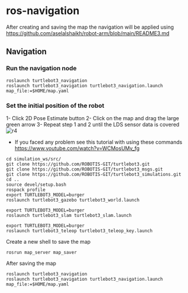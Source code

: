 # ros-navigation
After creating and saving the map the navigation will be applied using https://github.com/aselalshaikh/robot-arm/blob/main/README3.md

## Navigation
### Run the navigation node 
```
roslaunch turtlebot3_navigation
roslaunch turtlebot3_navigation turtlebot3_navigation.launch map_file:=$HOME/map.yaml
```
### Set the initial position of the robot 
1- Click 2D Pose Estimate button
2- Click on the map and drag the large green arrow 
3- Repeat step 1 and 2 until the LDS sensor data is covered
![r4](https://user-images.githubusercontent.com/85528449/125341523-59eaf980-e35c-11eb-8e55-b471caa010e9.png)


* If you faced any problem see this tutorial with using these commands
https://www.youtube.com/watch?v=WCMosUMv_fg

```
cd simulation_ws/src/
git clone https://github.com/ROBOTIS-GIT/turtlebot3.git
git clone https://github.com/ROBOTIS-GIT/turtlebot3_msgs.git
git clone https://github.com/ROBOTIS-GIT/turtlebot3_simulations.git
cd ..
source devel/setup.bash
rospack profile
export TURTLEBOT3_MODEL=burger
roslaunch turtlebot3_gazebo turtlebot3_world.launch
```
```
export TURTLEBOT3_MODEL=burger
roslaunch turtlebot3_slam turtlebot3_slam.launch
```

```
export TURTLEBOT3_MODEL=burger
roslaunch turtlebot3_teleop turtlebot3_teleop_key.launch
```
Create a new shell to save the map
```
rosrun map_server map_saver
```
After saving the map
```
roslaunch turtlebot3_navigation
roslaunch turtlebot3_navigation turtlebot3_navigation.launch map_file:=$HOME/map.yaml
```
